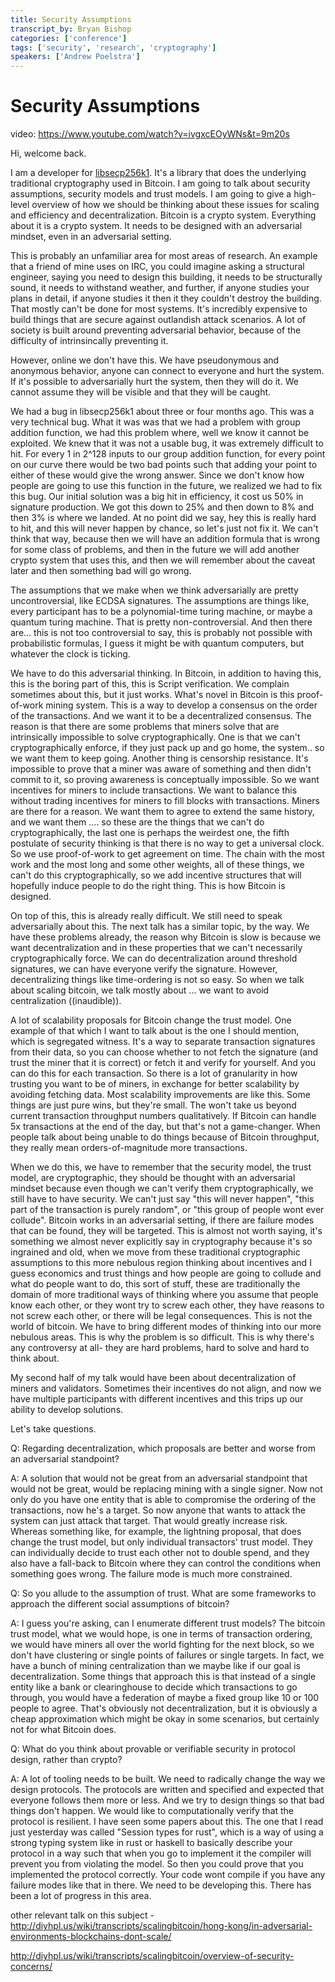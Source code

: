 ```yaml
---
title: Security Assumptions
transcript_by: Bryan Bishop
categories: ['conference']
tags: ['security', 'research', 'cryptography']
speakers: ['Andrew Poelstra']
---
```


# Security Assumptions

video: <https://www.youtube.com/watch?v=ivgxcEOyWNs&t=9m20s>

Hi, welcome back.

I am a developer for [libsecp256k1](https://github.com/bitcoin/secp256k1). It's a library that does the underlying traditional cryptography used in Bitcoin. I am going to talk about security assumptions, security models and trust models. I am going to give a high-level overview of how we should be thinking about these issues for scaling and efficiency and decentralization. Bitcoin is a crypto system. Everything about it is a crypto system. It needs to be designed with an adversarial mindset, even in an adversarial setting.

This is probably an unfamiliar area for most areas of research. An example that a friend of mine uses on IRC, you could imagine asking a structural engineer, saying you need to design this building, it needs to be structurally sound, it needs to withstand weather, and further, if anyone studies your plans in detail, if anyone studies it then it they couldn't destroy the building. That mostly can't be done for most systems. It's incredibly expensive to build things that are secure against outlandish attack scenarios. A lot of society is built around preventing adversarial behavior, because of the difficulty of intrinsincally preventing it.

However, online we don't have this. We have pseudonymous and anonymous behavior, anyone can connect to everyone and hurt the system. If it's possible to adversarially hurt the system, then they will do it. We cannot assume they will be visible and that they will be caught.

We had a bug in libsecp256k1 about three or four months ago. This was a very technical bug. What it was was that we had a problem with group addition function, we had this problem where, well we know it cannot be exploited. We knew that it was not a usable bug, it was extremely difficult to hit. For every 1 in 2^128 inputs to our group addition function, for every point on our curve there would be two bad points such that adding your point to either of these would give the wrong answer. Since we don't know how people are going to use this function in the future, we realized we had to fix this bug. Our initial solution was a big hit in efficiency, it cost us 50% in signature production. We got this down to 25% and then down to 8% and then 3% is where we landed. At no point did we say, hey this is really hard to hit, and this will never happen by chance, so let's just not fix it. We can't think that way, because then we will have an addition formula that is wrong for some class of problems, and then in the future we will add another crypto system that uses this, and then we will remember about the caveat later and then something bad will go wrong.

The assumptions that we make when we think adversarially are pretty uncontroversial, like ECDSA signatures. The assumptions are things like, every participant has to be a polynomial-time turing machine, or maybe a quantum turing machine. That is pretty non-controversial. And then there are... this is not too controversial to say, this is probably not possible with probabilistic formulas, I guess it might be with quantum computers, but whatever the clock is ticking.

We have to do this adversarial thinking. In Bitcoin, in addition to having this, this is the boring part of this, this is Script verification. We complain sometimes about this, but it just works. What's novel in Bitcoin is this proof-of-work mining system. This is a way to develop a consensus on the order of the transactions. And we want it to be a decentralized consensus. The reason is that there are some problems that miners solve that are intrinsically impossible to solve cryptographically. One is that we can't cryptographically enforce, if they just pack up and go home, the system.. so we want them to keep going. Another thing is censorship resistance. It's impossible to prove that a miner was aware of something and then didn't commit to it, so proving awareness is conceptually impossible. So we want incentives for miners to include transactions. We want to balance this without trading incentives for miners to fill blocks with transactions. Miners are there for a reason. We want them to agree to extend the same history, and we want them .... so these are the things that we can't do cryptographically, the last one is perhaps the weirdest one, the fifth postulate of security thinking is that there is no way to get a universal clock. So we use proof-of-work to get agreement on time. The chain with the most work and the most long and some other weights, all of these things, we can't do this cryptographically, so we add incentive structures that will hopefully induce people to do the right thing. This is how Bitcoin is designed.

On top of this, this is already really difficult. We still need to speak adversarially about this. The next talk has a similar topic, by the way. We have these problems already, the reason why Bitcoin is slow is because we want decentralization and in these properties that we can't necessarily cryptographically force. We can do decentralization around threshold signatures, we can have everyone verify the signature. However, decentralizing things like time-ordering is not so easy. So when we talk about scaling bitcoin, we talk mostly about ... we want to avoid centralization ((inaudible)).

A lot of scalability proposals for Bitcoin change the trust model. One example of that which I want to talk about is the one I should mention, which is segregated witness. It's a way to separate transaction signatures from their data, so you can choose whether to not fetch the signature (and trust the miner that it is correct) or fetch it and verify for yourself. And you can do this for each transaction. So there is a lot of granularity in how trusting you want to be of miners, in exchange for better scalability by avoiding fetching data. Most scalability improvements are like this. Some things are just pure wins, but they're small. The won't take us
beyond current transaction throughput numbers qualitatively. If Bitcoin can handle 5x transactions at the end of the day, but that's not a game-changer. When people talk about being unable to do things because of Bitcoin throughput, they really mean orders-of-magnitude more transactions.

When we do this, we have to remember that the security model, the trust model, are cryptographic, they should be thought with an adversarial mindset because even though we can't verify them cryptographically, we still have to have security. We can't just say "this will never happen", "this part of the transaction is purely random", or "this group of people wont ever collude". Bitcoin works in an adversarial setting, if there are failure modes that can be found, they will be targeted. This is almost not worth saying, it's something we almost never explicitly say in cryptography because it's so ingrained and old, when we move from these traditional cryptographic assumptions to this more nebulous region thinking about incentives and I guess economics and trust things and how people are going to collude and what do people want to do, this sort of stuff, these are traditionally the domain of more traditional ways of thinking where you assume that people know each other, or they wont try to screw each other, they have reasons to not screw each other, or there will be legal consequences. This is not the world of bitcoin. We have to bring different modes of thinking into our more nebulous areas. This is why the problem is so difficult. This is why there's any controversy at all- they are hard problems, hard to solve and hard to think about.

My second half of my talk would have been about decentralization of miners and validators. Sometimes their incentives do not align, and now we have multiple participants with different incentives and this trips up our ability to develop solutions.

Let's take questions.

Q: Regarding decentralization, which proposals are better and worse from an adversarial standpoint?

A: A solution that would not be great from an adversarial standpoint that would not be great, would be replacing mining with a single signer. Now not only do you have one entity that is able to compromise the ordering of the transactions, now he's a target. So now anyone that wants to attack the system can just attack that target. That would greatly increase risk. Whereas something like, for example, the lightning proposal, that does change the trust model, but only individual transactors' trust model. They can individually decide to trust each other not to double spend, and they also have a fall-back to Bitcoin where they can control the conditions when something goes wrong. The failure mode is much more constrained.

Q: So you allude to the assumption of trust. What are some frameworks to approach the different social assumptions of bitcoin?

A: I guess you're asking, can I enumerate different trust models? The bitcoin trust model, what we would hope, is one in terms of transaction ordering, we would have miners all over the world fighting for the next block, so we don't have clustering or single points of failures or single targets. In fact, we have a bunch of mining centralization than we maybe like if our goal is decentralization. Some things that approach this is that instead of a single entity like a bank or clearinghouse to decide which transactions to go through, you would have a federation of maybe a fixed group like 10 or 100 people to agree. That's obviously not decentralization, but it is obviously a cheap approximation which might be okay in some scenarios, but certainly not for what Bitcoin does.

Q: What do you think about provable or verifiable security in protocol design, rather than crypto?

A: A lot of tooling needs to be built. We need to radically change the way we design protocols. The protocols are written and specified and expected that everyone follows them more or less. And we try to design things so that bad things don't happen. We would like to computationally verify that the protocol is resilient. I have seen some papers about this. The one that I read just yesterday was called "Session types for rust", which is a way of using a strong typing system like in rust or haskell to basically describe your protocol in a way such that when you go to implement it the compiler will prevent you from violating the model. So then you could prove that you implemented the protocol correctly. Your code wont compile if you have any failure modes like that in there. We need to be developing this. There has been a lot of progress in this area.

other relevant talk on this subject - <http://diyhpl.us/wiki/transcripts/scalingbitcoin/hong-kong/in-adversarial-environments-blockchains-dont-scale/>

<http://diyhpl.us/wiki/transcripts/scalingbitcoin/overview-of-security-concerns/>
